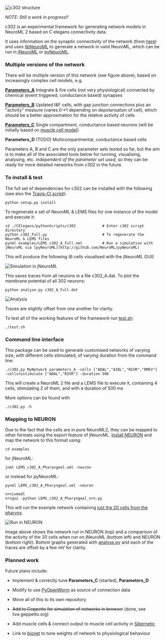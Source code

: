 
![c302 structure](https://raw.githubusercontent.com/openworm/CElegansNeuroML/master/CElegans/pythonScripts/c302/images/c302.png)

*NOTE: Still a work in progress!!*

c302 is an experimental framework for generating network models in NeuroML 2 based on C elegans connectivity data.

It uses information on the synaptic connectivity of the network (from
[here](https://github.com/openworm/CElegansNeuroML/blob/master/CElegansNeuronTables.xls)) and uses
[libNeuroML](https://github.com/NeuralEnsemble/libNeuroML) to generate
a network in valid NeuroML, which can be run in [jNeuroML](https://github.com/NeuroML/jNeuroML) or [pyNeuroML](https://github.com/NeuroML/pyNeuroML).


### Multiple versions of the network

There will be multiple version of this network (see figure above), based on increasingly complex cell models, e.g.

**[Parameters_A](https://github.com/openworm/CElegansNeuroML/blob/master/CElegans/pythonScripts/c302/parameters_A.py)** Integrate & fire cells (not very physiological) connected by chemical (event triggered, conductance based) synapses

**[Parameters_B](https://github.com/openworm/CElegansNeuroML/blob/master/CElegans/pythonScripts/c302/parameters_B.py)** Updated I&F cells, with gap junction connections plus an "activity" measure (varies 0->1 depending on depolarisation of cell), which should be a better approximation for the relative activity of cells

**[Parameters_C](https://github.com/openworm/CElegansNeuroML/blob/master/CElegans/pythonScripts/c302/parameters_C.py)** Single compartment, conductance based neurons (will be initially based on [muscle cell model](https://github.com/openworm/muscle_model))

**Parameters_D** (TODO) Multicompartmental, conductance based cells

Parameters A, B and C are the only parameter sets tested so far, but the aim is to make all of the associated tools below for running, visualising, analysing, etc. *independent of the parameter set used*, so they can be ready for more detailed networks from c302 in the future.

### To install & test

The full set of dependencies for c302 can be installed with the following (see also the [Travis-CI script](https://github.com/openworm/CElegansNeuroML/blob/master/.travis.yml)):

    python setup.py install

To regenerate a set of NeuroML & LEMS files for one instance of the model and execute it:

    cd ./CElegans/pythonScripts/c302            # Enter c302 script directory
    python c302_Full.py                         # To regenerate the NeuroML & LEMS files
    pynml examples/LEMS_c302_A_Full.xml         # Run a simulation with jNeuroML via [pyNeuroML](http://github.com/NeuroML/pyNeuroML)

This will produce the following (6 cells visualised with the jNeuroML GUI):

![Simulation in jNeuroML](https://raw.githubusercontent.com/openworm/CElegansNeuroML/master/CElegans/pythonScripts/c302/images/LEMS.png)

This saves traces from all neurons in a file c302_A.dat. To plot the membrane potential of all 302 neurons:

    python analyse.py c302_A_Full.dat

![Analysis](https://raw.githubusercontent.com/openworm/CElegansNeuroML/master/CElegans/pythonScripts/c302/images/analyse.png)


Traces are slightly offset from one another for clarity.

To test all of the working features of the framework run [test.sh](https://raw.githubusercontent.com/openworm/CElegansNeuroML/master/CElegans/pythonScripts/c302/test.sh):

    ./test.sh

### Command line interface

This package can be used to generate customised networks of varying size, with different cells stimulated, of varying duration from the command line:

    ./c302.py MyNetwork parameters_A -cells ["ADAL","AIBL","RIVR","RMEV"] -cellstostimulate ["ADAL","RIVR"] -duration 500

This will create a NeuroML 2 file and a LEMS file to execute it, containing 4 cells, stimulating 2 of them, and with a duration of 500 ms

More options can be found with

    ./c302.py -h

### Mapping to NEURON

Due to the fact that the cells are in pure NeuroML2, they can be mapped to other formats using the export feature of jNeuroML. [Install NEURON](http://www.neuron.yale.edu/neuron/download) and map the network to this format using:

    cd examples
    
for jNeuroML:

    jnml LEMS_c302_A_Pharyngeal.xml -neuron
or instead for pyNeuroML:    

    pynml LEMS_c302_A_Pharyngeal.xml -neuron

    nrnivmodl
    nrngui -python LEMS_c302_A_Pharyngeal_nrn.py

This will run the example network containing [just the 20 cells from the pharynx](https://github.com/openworm/CElegansNeuroML/blob/master/CElegans/pythonScripts/c302/c302_A_Pharyngeal.py).

![Run in NEURON](https://raw.githubusercontent.com/openworm/CElegansNeuroML/master/CElegans/pythonScripts/c302/images/Neuron.png)

Image above shows the network run in NEURON (top) and a comparison of the activity of the 20 cells when run on jNeuroML
(bottom left) and NEURON (bottom right). Bottom graphs generated with [analyse.py](https://github.com/openworm/CElegansNeuroML/blob/master/CElegans/pythonScripts/c302/analyse.py) and each of the traces are offset by a few mV for clarity.

### Planned work

Future plans include:

- Implement & correctly tune **Parameters_C** (started), **Parameters_D**

- Modify to use [PyOpenWorm](https://github.com/openworm/PyOpenWorm) as source of connection data

- Move all of this to its own repository

- ~~Add to Geppetto for simulation of networks in browser~~ (done, see live.geppetto.org)

- Add muscle cells & connect output to muscle cell activity in [Sibernetic](http://openworm.github.io/Smoothed-Particle-Hydrodynamics/)

- Link to [bionet](https://github.com/portegys/bionet) to tune weights of network to physiological behaviour
